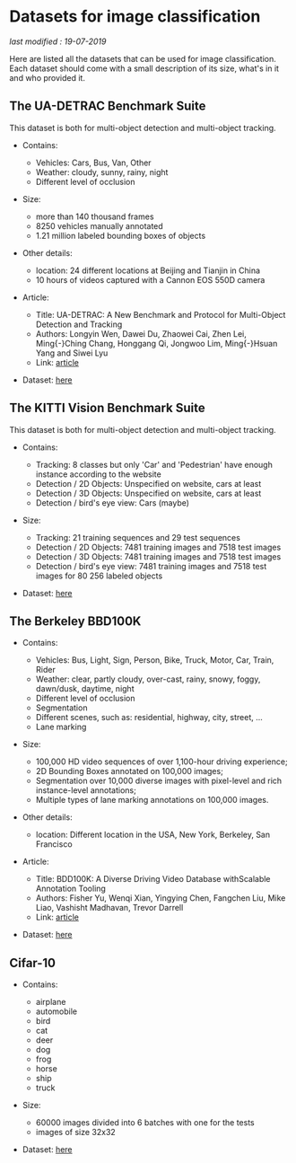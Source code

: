# Datasets for image classification

_last modified : 19-07-2019_

Here are listed all the datasets that can be used for image classification. Each dataset should come with a small description of its size, what's in it and who provided it.

## The UA-DETRAC Benchmark Suite

This dataset is both for multi-object detection and multi-object tracking.

- Contains:
    - Vehicles: Cars, Bus, Van, Other
    - Weather: cloudy, sunny, rainy, night
    - Different level of occlusion

- Size:
    - more than 140 thousand frames
    - 8250 vehicles manually annotated
    - 1.21 million labeled bounding boxes of objects

- Other details:
    - location: 24 different locations at Beijing and Tianjin in China
    - 10 hours of videos captured with a Cannon EOS 550D camera

- Article:
    - Title: UA-DETRAC: A New Benchmark and Protocol for Multi-Object Detection and Tracking
    - Authors: Longyin Wen, Dawei Du, Zhaowei Cai, Zhen Lei, Ming{-}Ching Chang, Honggang Qi, Jongwoo Lim, Ming{-}Hsuan Yang and Siwei Lyu
    - Link: [article](https://arxiv.org/abs/1511.04136)

- Dataset: [here](http://detrac-db.rit.albany.edu/)

## The KITTI Vision Benchmark Suite

This dataset is both for multi-object detection and multi-object tracking.

- Contains:
    - Tracking: 8 classes but only 'Car' and 'Pedestrian' have enough instance according to the website
    - Detection / 2D Objects: Unspecified on website, cars at least
    - Detection / 3D Objects: Unspecified on website, cars at least
    - Detection / bird's eye view: Cars (maybe)

- Size:
    - Tracking: 21 training sequences and 29 test sequences
    - Detection / 2D Objects: 7481 training images and 7518 test images
    - Detection / 3D Objects: 7481 training images and 7518 test images
    - Detection / bird's eye view: 7481 training images and 7518 test images for 80 256 labeled objects
- Dataset: [here](http://www.cvlibs.net/datasets/kitti/index.php)

## The Berkeley BBD100K

- Contains:
    - Vehicles: Bus, Light, Sign, Person, Bike, Truck, Motor, Car, Train, Rider
    - Weather: clear, partly cloudy, over-cast, rainy, snowy, foggy, dawn/dusk, daytime, night
    - Different level of occlusion
    - Segmentation
    - Different scenes, such as: residential, highway, city, street, ...
    - Lane marking

- Size:
    - 100,000 HD video sequences of over 1,100-hour driving experience;
    - 2D Bounding Boxes annotated on 100,000 images;
    - Segmentation over 10,000 diverse images with pixel-level and rich instance-level annotations;
    - Multiple types of lane marking annotations on 100,000 images.

- Other details:
    - location: Different location in the USA, New York, Berkeley, San Francisco

- Article:
    - Title: BDD100K: A Diverse Driving Video Database withScalable Annotation Tooling
    - Authors: Fisher Yu, Wenqi Xian, Yingying Chen, Fangchen Liu, Mike Liao, Vashisht Madhavan, Trevor Darrell
    - Link: [article](https://arxiv.org/pdf/1805.04687.pdf)

- Dataset: [here](http://bdd-data.berkeley.edu/)

## Cifar-10

- Contains:
    - airplane
    - automobile
    - bird
    - cat
    - deer
    - dog
    - frog
    - horse
    - ship
    - truck

- Size:
    - 60000 images divided into 6 batches with one for the tests
    - images of size 32x32

- Dataset: [here](https://www.cs.toronto.edu/~kriz/cifar.html)
